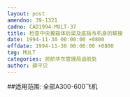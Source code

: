 ```yaml
---
layout: post
amendno: 39-1321
cadno: CAD1994-MULT-37
title: 检查中央翼箱体后梁及底板与机身的联接
date: 1994-11-30 00:00:00 +0800
effdate: 1994-11-30 00:00:00 +0800
tag: MULT
categories: 民航华东管理局适航处
author: 薛平贝
---
```


##适用范围:
全部A300-600飞机

